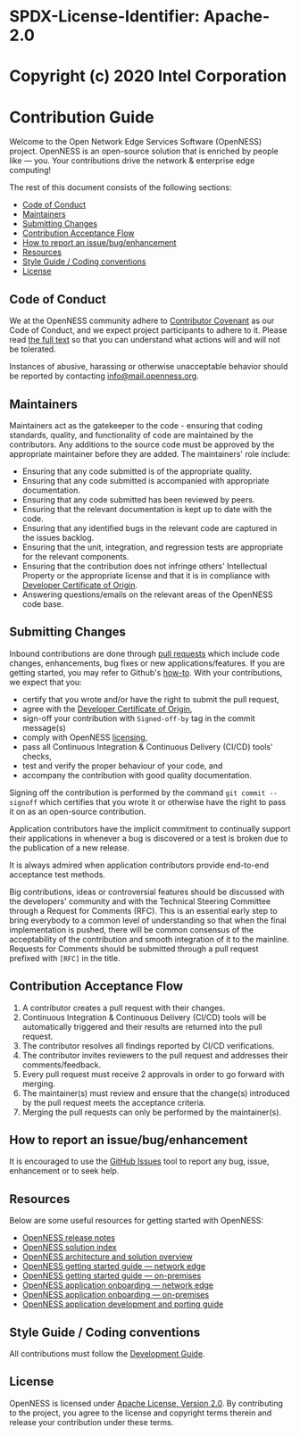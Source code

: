 # SPDX-License-Identifier: Apache-2.0
# Copyright (c) 2020 Intel Corporation
<!-- omit in toc -->
# Contribution Guide
Welcome to the Open Network Edge Services Software (OpenNESS) project. OpenNESS is an open-source solution that is enriched by people like — you. Your contributions drive the network & enterprise edge computing!

The rest of this document consists of the following sections:

- [Code of Conduct](#code-of-conduct)
- [Maintainers](#maintainers)
- [Submitting Changes](#submitting-changes)
- [Contribution Acceptance Flow](#contribution-acceptance-flow)
- [How to report an issue/bug/enhancement](#how-to-report-an-issuebugenhancement)
- [Resources](#resources)
- [Style Guide / Coding conventions](#style-guide--coding-conventions)
- [License](#license)

## Code of Conduct
We at the OpenNESS community adhere to [Contributor Covenant](https://www.contributor-covenant.org/) as our Code of Conduct, and we expect project participants to adhere to it. Please read [the full text](CODE_OF_CONDUCT.md) so that you can understand what actions will and will not be tolerated.

Instances of abusive, harassing or otherwise unacceptable behavior should be reported by contacting info@mail.openness.org.

## Maintainers
Maintainers act as the gatekeeper to the code - ensuring that coding standards, quality, and functionality of code are maintained by the contributors. Any additions to the source code must be approved by the appropriate maintainer before they are added. The maintainers' role include:

* Ensuring that any code submitted is of the appropriate quality.
* Ensuring that any code submitted is accompanied with appropriate documentation.
* Ensuring that any code submitted has been reviewed by peers.
* Ensuring that the relevant documentation is kept up to date with the code.
* Ensuring that any identified bugs in the relevant code are captured in the issues backlog.
* Ensuring that the unit, integration, and regression tests are appropriate for the relevant components.
* Ensuring that the contribution does not infringe others' Intellectual Property or the appropriate license and that it is in compliance with [Developer Certificate of Origin](http://developercertificate.org/).
* Answering questions/emails on the relevant areas of the OpenNESS code base.

## Submitting Changes
Inbound contributions are done through [pull requests](https://github.com/otcshare/openshift-operator/pulls) which include code changes, enhancements, bug fixes or new applications/features. If you are getting started, you may refer to Github's [how-to](https://help.github.com/articles/using-pull-requests/). With your contributions, we expect that you:

* certify that you wrote and/or have the right to submit the pull request,
* agree with the [Developer Certificate of Origin](http://developercertificate.org/),
* sign-off your contribution with `Signed-off-by` tag in the commit message(s)
* comply with OpenNESS [licensing](#license),
* pass all Continuous Integration & Continuous Delivery (CI/CD) tools' checks,
* test and verify the proper behaviour of your code, and
* accompany the contribution with good quality documentation.

Signing off the contribution is performed by the command `git commit --signoff` which certifies that you wrote it or otherwise have the right to pass it on as an open-source contribution.

Application contributors have the implicit commitment to continually support their applications in whenever a bug is discovered or a test is broken due to the publication of a new release.

It is always admired when application contributors provide end-to-end acceptance test methods.

Big contributions, ideas or controversial features should be discussed with the developers' community and with the Technical Steering Committee through a Request for Comments (RFC). This is an essential early step to bring everybody to a common level of understanding so that when the final implementation is pushed, there will be common consensus of the acceptability of the contribution and smooth integration of it to the mainline. Requests for Comments should be submitted through a pull request prefixed with `[RFC]` in the title.

## Contribution Acceptance Flow
1. A contributor creates a pull request with their changes.
2. Continuous Integration & Continuous Delivery (CI/CD) tools will be automatically triggered and their results are returned into the pull request.
3. The contributor resolves all findings reported by CI/CD verifications.
4. The contributor invites reviewers to the pull request and addresses their comments/feedback.
5. Every pull request must receive 2 approvals in order to go forward with merging.
6. The maintainer(s) must review and ensure that the change(s) introduced by the pull request meets the acceptance criteria.
6. Merging the pull requests can only be performed by the maintainer(s).

## How to report an issue/bug/enhancement
It is encouraged to use the [GitHub Issues](https://github.com/otcshare/openshift-operator/issues) tool to report any bug, issue, enhancement or to seek help.

## Resources
Below are some useful resources for getting started with OpenNESS:
* [OpenNESS release notes](https://github.com/open-ness/specs/blob/master/openness_releasenotes.md)
* [OpenNESS solution index](https://github.com/open-ness/specs/blob/master/README.md)
* [OpenNESS architecture and solution overview](https://github.com/open-ness/specs/blob/master/doc/architecture.md)
* [OpenNESS getting started guide — network edge](https://github.com/open-ness/specs/blob/master/doc/getting-started/network-edge/controller-edge-node-setup.md)
* [OpenNESS getting started guide — on-premises](https://github.com/open-ness/specs/blob/master/doc/getting-started/on-premises/controller-edge-node-setup.md)
* [OpenNESS application onboarding — network edge](https://github.com/open-ness/specs/blob/master/doc/applications-onboard/network-edge-applications-onboarding.md)
* [OpenNESS application onboarding — on-premises](https://github.com/open-ness/specs/blob/master/doc/applications-onboard/on-premises-applications-onboarding.md)
* [OpenNESS application development and porting guide](https://github.com/open-ness/specs/blob/master/doc/applications/openness_appguide.md)

## Style Guide / Coding conventions
All contributions must follow the [Development Guide](DEVELOPING.md).

## License
OpenNESS is licensed under [Apache License, Version 2.0](LICENSE). By contributing to the project, you agree to the license and copyright terms therein and release your contribution under these terms.
